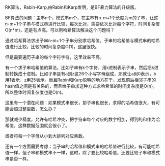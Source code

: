 RK算法，Rabin-Karp,由Rabin和Karp发明，是BF暴力算法的升级版。

BF算法的问题：主串n个，模式串m个，在主串有n-m+1个长度为m的子串，让这n-m+1个子串与模式串进行比较，每次比对，需要依次比对每个字符，时间复杂度O(n*m)，还是有点高。可以用哈希算法解决这个问题吗？

通过哈希算法求出子串n-m+1个子串分别求哈希值，子串的哈希值与模式串的哈希值进行比较，比较的时间复杂度O(1)，这里很快。

但是需要遍历子串的每个字符字符，这里效率不高。

有一个求子串哈希值的算法。比如子串有k个字符，用k进制表示子串，然后把k进制转换成十进制。比如子串是有a到z这26个小写字母组成，那就让a用0表示，b用1表示，z用25表示。而且Rabin和Karp聪明的地方在于，发现前后相邻子串的hash值之间是有关系的，而且给子串求这种方式求哈希值的时间复杂度是O(n)，所以整体时间复杂度也是O(n)。

这里有一个潜在问题：如果模式串很长，那子串也很长，求得的哈希值很大，有可能会超过整型数，怎么办？

那就减少精度，允许有哈希冲突，把字符串每个对应的数字相加，得到的和作为哈希值，这样数据范围就会很小了。

或者将每一个字母从小到大排列对应素数。

还有一个方面需要考虑：当子串的哈希值和模式串的哈希值进行比较，有可能哈希值一样，但子串和模式串不一样，这时，除了要比较哈希值，还要比较子串和模式串是否一样。

